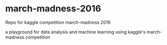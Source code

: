 # march-madness-2016
Repo for kaggle competition march-madness 2016

a playground for data analysis and machine learning using kaggle's march-madness competition
